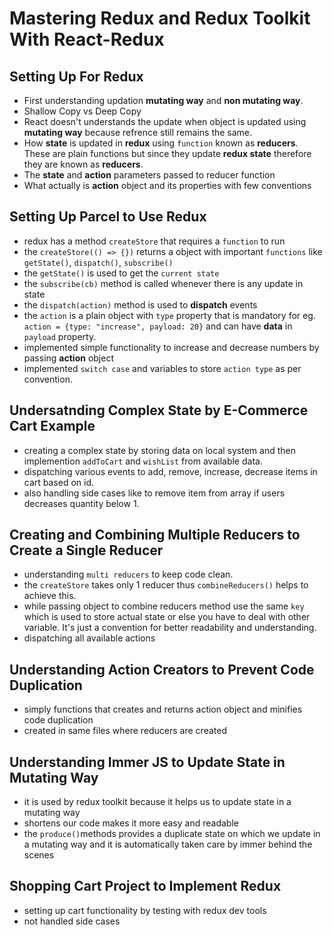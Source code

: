# Mastering Redux and Redux Toolkit With React-Redux

## Setting Up For Redux

- First understanding updation **mutating way** and **non mutating way**.
- Shallow Copy vs Deep Copy
- React doesn't understands the update when object is updated using **mutating way** because refrence still remains the same.
- How **state** is updated in **redux** using `function` known as **reducers**. These are plain functions but since they update **redux state** therefore they are known as **reducers**.
- The **state** and **action** parameters passed to reducer function
- What actually is **action** object and its properties with few conventions

## Setting Up Parcel to Use Redux

- redux has a method `createStore` that requires a `function` to run
- the `createStore(() => {})` returns a object with important `functions` like `getState()`, `dispatch()`, `subscribe()`
- the `getState()` is used to get the `current state`
- the `subscribe(cb)` method is called whenever there is any update in state
- the `dispatch(action)` method is used to **dispatch** events
- the `action` is a plain object with `type` property that is mandatory for eg. `action = {type: "increase", payload: 20}` and can have **data** in `payload` property.
- implemented simple functionality to increase and decrease numbers by passing **action** object
- implemented `switch case` and variables to store `action type` as per convention.

## Undersatnding Complex State by E-Commerce Cart Example

- creating a complex state by storing data on local system and then implemention `addToCart` and `wishList` from available data.
- dispatching various events to add, remove, increase, decrease items in cart based on id.
- also handling side cases like to remove item from array if users decreases quantity below 1.

## Creating and Combining Multiple Reducers to Create a Single Reducer

- understanding `multi reducers` to keep code clean.
- the `createStore` takes only 1 reducer thus `combineReducers()` helps to achieve this.
- while passing object to combine reducers method use the same `key` which is used to store actual state or else you have to deal with other variable. It's just a convention for better readability and understanding.
- dispatching all available actions

## Understanding Action Creators to Prevent Code Duplication

- simply functions that creates and returns action object and minifies code duplication
- created in same files where reducers are created

## Understanding Immer JS to Update State in Mutating Way

- it is used by redux toolkit because it helps us to update state in a mutating way
- shortens our code makes it more easy and readable
- the `produce()`methods provides a duplicate state on which we update in a mutating way and it is automatically taken care by immer behind the scenes

## Shopping Cart Project to Implement Redux

- setting up cart functionality by testing with redux dev tools
- not handled side cases
